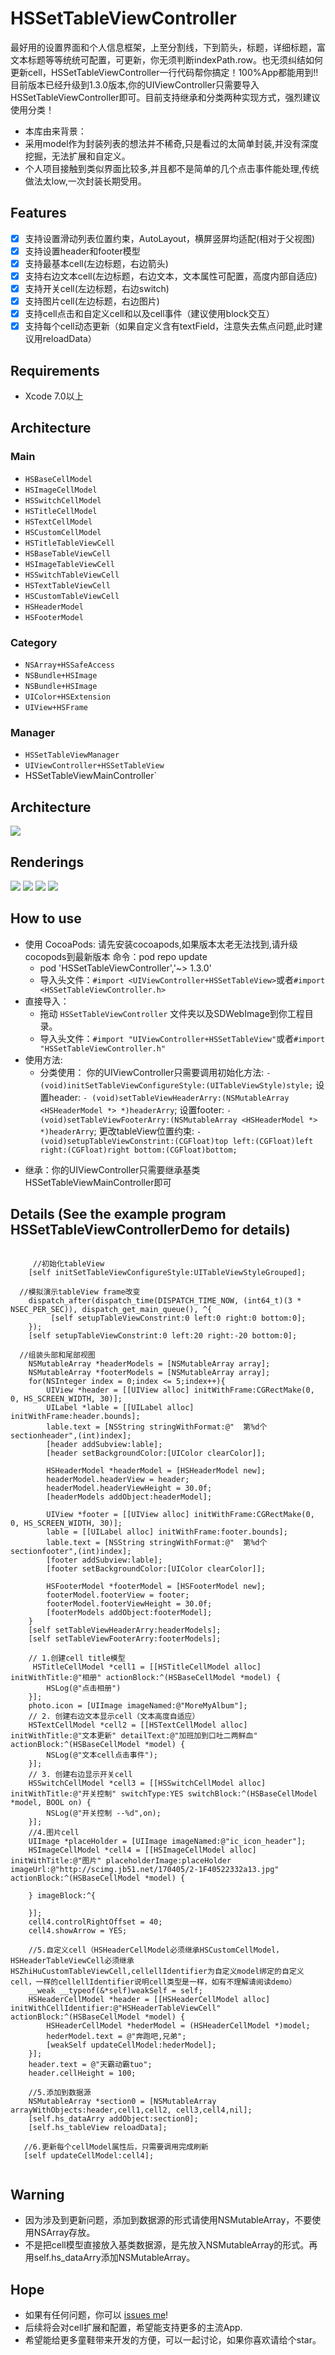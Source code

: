 # HSSetTableViewController

最好用的设置界面和个人信息框架，上至分割线，下到箭头，标题，详细标题，富文本标题等等统统可配置，可更新，你无须判断indexPath.row。也无须纠结如何更新cell，HSSetTableViewController一行代码帮你搞定！100%App都能用到!!目前版本已经升级到1.3.0版本,你的UIViewController只需要导入HSSetTableViewController即可。目前支持继承和分类两种实现方式，强烈建议使用分类！
-  本库由来背景：
-  采用model作为封装列表的想法并不稀奇,只是看过的太简单封装,并没有深度挖掘，无法扩展和自定义。
-  个人项目接触到类似界面比较多,并且都不是简单的几个点击事件能处理,传统做法太low,一次封装长期受用。
## Features
- [x] 支持设置滑动列表位置约束，AutoLayout，横屏竖屏均适配(相对于父视图)
- [x] 支持设置header和footer模型
- [x] 支持最基本cell(左边标题，右边箭头)
- [x] 支持右边文本cell(左边标题，右边文本，文本属性可配置，高度内部自适应)
- [x] 支持开关cell(左边标题，右边switch)
- [x] 支持图片cell(左边标题，右边图片)
- [x] 支持cell点击和自定义cell和以及cell事件（建议使用block交互）
- [x] 支持每个cell动态更新（如果自定义含有textField，注意失去焦点问题,此时建议用reloadData）

## Requirements
* Xcode 7.0以上

## Architecture
### Main
- `HSBaseCellModel`
- `HSImageCellModel`
- `HSSwitchCellModel`
- `HSTitleCellModel`
- `HSTextCellModel`
- `HSCustomCellModel`
- `HSTitleTableViewCell`
- `HSBaseTableViewCell`
- `HSImageTableViewCell`
- `HSSwitchTableViewCell`
- `HSTextTableViewCell`
- `HSCustomTableViewCell`
- `HSHeaderModel`
- `HSFooterModel`

### Category
- `NSArray+HSSafeAccess`
- `NSBundle+HSImage`
- `NSBundle+HSImage`
- `UIColor+HSExtension`
- `UIView+HSFrame`

### Manager
- `HSSetTableViewManager`
- `UIViewController+HSSetTableView`
- HSSetTableViewMainController`

## <a id="Structure"></a>Architecture

<img src="https://raw.githubusercontent.com/wiki/shaohuihu/HSSettableViewController/Architecture.png">

## <a id="Renderings"></a>Renderings

<img src="https://raw.githubusercontent.com/wiki/shaohuihu/HSSettableViewController/demo1.gif"> <img src="https://raw.githubusercontent.com/wiki/shaohuihu/HSSettableViewController/demo3.gif"> <img src="https://raw.githubusercontent.com/wiki/shaohuihu/HSSettableViewController/demo4.gif">      <img src="https://raw.githubusercontent.com/wiki/shaohuihu/HSSettableViewController/demo5.gif"> 

## <a id="How to use"></a>How to use
* 使用 CocoaPods:
  请先安装cocoapods,如果版本太老无法找到,请升级cocopods到最新版本 命令：pod repo update
  - pod 'HSSetTableViewController','~> 1.3.0'
  - 导入头文件：`#import <UIViewController+HSSetTableView>`或者`#import <HSSetTableViewController.h>`
* 直接导入：
  - 拖动 `HSSetTableViewController` 文件夹以及SDWebImage到你工程目录。
  - 导入头文件：`#import "UIViewController+HSSetTableView"`或者`#import "HSSetTableViewController.h"`
* 使用方法: 
  - 分类使用：
     你的UIViewController只需要调用初始化方法:
    `- (void)initSetTableViewConfigureStyle:(UITableViewStyle)style;`
    设置header: 
    `- (void)setTableViewHeaderArry:(NSMutableArray <HSHeaderModel *> *)headerArry`;
    设置footer: 
    `- (void)setTableViewFooterArry:(NSMutableArray <HSHeaderModel *> *)headerArry`;
    更改tableView位置约束:
    `- (void)setupTableViewConstrint:(CGFloat)top left:(CGFloat)left right:(CGFloat)right bottom:(CGFloat)bottom;`
- 继承：你的UIViewController只需要继承基类HSSetTableViewMainController即可
## <a id="Details"></a>Details (See the example program HSSetTableViewControllerDemo for details)
```objc

     //初始化tableView
    [self initSetTableViewConfigureStyle:UITableViewStyleGrouped];
    
  //模拟演示tableView frame改变
    dispatch_after(dispatch_time(DISPATCH_TIME_NOW, (int64_t)(3 * NSEC_PER_SEC)), dispatch_get_main_queue(), ^{
         [self setupTableViewConstrint:0 left:0 right:0 bottom:0];
    });
    [self setupTableViewConstrint:0 left:20 right:-20 bottom:0];
    
  //组装头部和尾部视图
    NSMutableArray *headerModels = [NSMutableArray array];
    NSMutableArray *footerModels = [NSMutableArray array];
    for(NSInteger index = 0;index <= 5;index++){
        UIView *header = [[UIView alloc] initWithFrame:CGRectMake(0, 0, HS_SCREEN_WIDTH, 30)];
        UILabel *lable = [[UILabel alloc] initWithFrame:header.bounds];
        lable.text = [NSString stringWithFormat:@"  第%d个sectionheader",(int)index];
        [header addSubview:lable];
        [header setBackgroundColor:[UIColor clearColor]];
        
        HSHeaderModel *headerModel = [HSHeaderModel new];
        headerModel.headerView = header;
        headerModel.headerViewHeight = 30.0f;
        [headerModels addObject:headerModel];
        
        UIView *footer = [[UIView alloc] initWithFrame:CGRectMake(0, 0, HS_SCREEN_WIDTH, 30)];
        lable = [[UILabel alloc] initWithFrame:footer.bounds];
        lable.text = [NSString stringWithFormat:@"  第%d个sectionfooter",(int)index];
        [footer addSubview:lable];
        [footer setBackgroundColor:[UIColor clearColor]];
        
        HSFooterModel *footerModel = [HSFooterModel new];
        footerModel.footerView = footer;
        footerModel.footerViewHeight = 30.0f;
        [footerModels addObject:footerModel];
    }
    [self setTableViewHeaderArry:headerModels];
    [self setTableViewFooterArry:footerModels];
    
    // 1.创建cell title模型
     HSTitleCellModel *cell1 = [[HSTitleCellModel alloc] initWithTitle:@"相册" actionBlock:^(HSBaseCellModel *model) {
        HSLog(@"点击相册")
    }];
    photo.icon = [UIImage imageNamed:@"MoreMyAlbum"];
    // 2. 创建右边文本显示cell（文本高度自适应）
    HSTextCellModel *cell2 = [[HSTextCellModel alloc] initWithTitle:@"文本更新" detailText:@"加班加到口吐二两鲜血" actionBlock:^(HSBaseCellModel *model) {
        NSLog(@"文本cell点击事件");
    }];
    // 3. 创建右边显示开关cell
    HSSwitchCellModel *cell3 = [[HSSwitchCellModel alloc] initWithTitle:@"开关控制" switchType:YES switchBlock:^(HSBaseCellModel *model, BOOL on) {
        NSLog(@"开关控制 --%d",on);
    }];
    //4.图片cell
    UIImage *placeHolder = [UIImage imageNamed:@"ic_icon_header"];
    HSImageCellModel *cell4 = [[HSImageCellModel alloc] initWithTitle:@"图片" placeholderImage:placeHolder imageUrl:@"http://scimg.jb51.net/170405/2-1F40522332a13.jpg" actionBlock:^(HSBaseCellModel *model) {
        
    } imageBlock:^{
        
    }];
    cell4.controlRightOffset = 40;
    cell4.showArrow = YES;
    
    //5.自定义cell（HSHeaderCellModel必须继承HSCustomCellModel，HSHeaderTableViewCell必须继承HSZhiHuCustomTableViewCell,cellellIdentifier为自定义model绑定的自定义cell，一样的cellellIdentifier说明cell类型是一样，如有不理解请阅读demo）
    __weak __typeof(&*self)weakSelf = self;
    HSHeaderCellModel *header = [[HSHeaderCellModel alloc] initWithCellIdentifier:@"HSHeaderTableViewCell" actionBlock:^(HSBaseCellModel *model) {
        HSHeaderCellModel *hederModel = (HSHeaderCellModel *)model;
        hederModel.text = @"奔跑吧,兄弟";
        [weakSelf updateCellModel:hederModel];
    }];
    header.text = @"天霸动霸tuo";
    header.cellHeight = 100;
    
    //5.添加到数据源
    NSMutableArray *section0 = [NSMutableArray arrayWithObjects:header,cell1,cell2, cell3,cell4,nil];
    [self.hs_dataArry addObject:section0];
    [self.hs_tableView reloadData];
   
   //6.更新每个cellModel属性后，只需要调用完成刷新
   [self updateCellModel:cell4];
    
```

## <a id="Warning"></a>Warning

- 因为涉及到更新问题，添加到数据源的形式请使用NSMutableArray，不要使用NSArray存放。
- 不是把cell模型直接放入基类数据源，是先放入NSMutableArray的形式。再用self.hs_dataArry添加NSMutableArray。

## <a id="Hope"></a>Hope

- 如果有任何问题，你可以 [issues me](https://github.com/shaohuihu/HSSetTableViewController/issues/new)! 
- 后续将会对cell扩展和配置，希望能支持更多的主流App.
- 希望能给更多童鞋带来开发的方便，可以一起讨论，如果你喜欢请给个star。

